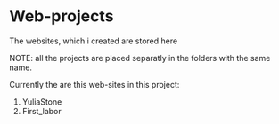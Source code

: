 # Web-projects
The websites, which i created are stored here

NOTE: all the projects are placed separatly in the folders with the same name.

Currently the are this web-sites in this project:
1. YuliaStone
2. First_labor
